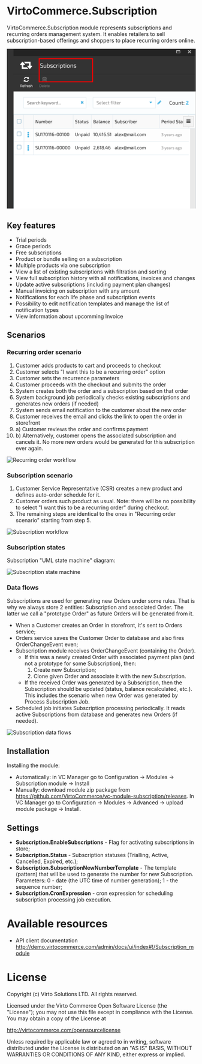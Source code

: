 # VirtoCommerce.Subscription

VirtoCommerce.Subscription module represents subscriptions and recurring orders management system. It enables retailers to sell subscription-based offerings and shoppers to place recurring orders online.

![Subscription module](docs/media/screen-subscriptions-module.png)


## Key features

* Trial periods
* Grace periods
* Free subscriptions
* Product or bundle selling on a subscription
* Multiple products via one subscription
* View a list of existing subscriptions with filtration and sorting
* View full subscription history with all notifications, invoices and changes
* Update active subscriptions (including payment plan changes)
* Manual invoicing on subscription with any amount
* Notifications for each life phase and subscription events
* Possibility to edit notification templates and manage the list of notification types
* View information about upcomming Invoice

## Scenarios

### Recurring order scenario

1. Customer adds products to cart and proceeds to checkout
2. Customer selects "I want this to be a recurring order" option
3. Customer sets the recurrence parameters
4. Customer proceeds with the checkout and submits the order
5. System creates both the order and a subscription based on that order
6. System background job periodically checks existing subscriptions and generates new orders (if needed)
7. System sends email notification to the customer about the new order
8. Customer receives the email and clicks the link to open the order in storefront
9. a) Customer reviews the order and confirms payment
9. b) Alternatively, customer opens the associated subscription and cancels it. No more new orders would be generated for this subscription ever again.

![Recurring order workflow](https://cloud.githubusercontent.com/assets/5801549/21717221/4dace7d0-d418-11e6-8688-56866b71be27.png)

### Subscription scenario
1. Customer Service Representative (CSR) creates a new product and defines auto-order schedule for it.
2. Customer orders such product as usual. Note: there will be no possibility to select "I want this to be a recurring order" during checkout.
3. The remaining steps are identical to the ones in "Recurring order scenario" starting from step 5.

![Subscription workflow](https://cloud.githubusercontent.com/assets/5801549/21925030/47b98646-d984-11e6-82db-0d89cc686efa.png)


### Subscription states

Subscription "UML state machine" diagram:

![Subscription state machine](https://cloud.githubusercontent.com/assets/5801549/21925541/9d415b82-d986-11e6-98db-2c4487279019.png)


### Data flows

Subscriptions are used for generating new Orders under some rules. That is why we always store 2 entities: Subscription and associated Order. The latter we call a "prototype Order" as future Orders will be generated from it.

* When a Customer creates an Order in storefront, it's sent to Orders service;
* Orders service saves the Customer Order to database and also fires OrderChangeEvent even;
* Subscription module receives OrderChangeEvent (containing the Order).
    * If this was a newly created Order with associated payment plan (and not a prototype for some Subscription), then:
    	1. Create new Subscription;
    	2. Clone given Order and associate it with the new Subscription.
    * If the received Order was generated by a Subscription, then the Subscription should be updated (status, balance recalculated, etc.). This includes the scenario when new Order was generated by Process Subscription Job.
* Scheduled job initiates Subscription processing periodically. It reads active Subscriptions from database and generates new Orders (if needed). 

![Subscription data flows](https://cloud.githubusercontent.com/assets/5801549/22021332/55c46456-dcc5-11e6-9d7d-a1f71c67d252.png)

## Installation

Installing the module:
* Automatically: in VC Manager go to Configuration -> Modules -> Subscription module -> Install
* Manually: download module zip package from https://github.com/VirtoCommerce/vc-module-subscription/releases. In VC Manager go to Configuration -> Modules -> Advanced -> upload module package -> Install.

## Settings

* **Subscription.EnableSubscriptions** - Flag for activating subscriptions in store;
* **Subscription.Status** - Subscription statuses (Trialling, Active, Cancelled, Expired, etc.);
* **Subscription.SubscriptionNewNumberTemplate** - The template (pattern) that will be used to generate the number for new Subscription. Parameters: 0 - date (the UTC time of number generation); 1 - the sequence number;
* **Subscription.CronExpression** - cron expression for scheduling subscription processing job execution.

# Available resources
* API client documentation http://demo.virtocommerce.com/admin/docs/ui/index#!/Subscription_module

# License
Copyright (c) Virto Solutions LTD.  All rights reserved.

Licensed under the Virto Commerce Open Software License (the "License"); you
may not use this file except in compliance with the License. You may
obtain a copy of the License at

http://virtocommerce.com/opensourcelicense

Unless required by applicable law or agreed to in writing, software
distributed under the License is distributed on an "AS IS" BASIS,
WITHOUT WARRANTIES OR CONDITIONS OF ANY KIND, either express or
implied.
